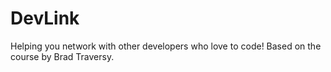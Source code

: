 # DevLink
Helping you network with other developers who love to code! Based on the course by Brad Traversy.
